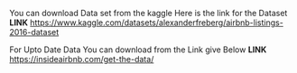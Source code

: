 You can download Data set from the kaggle Here is the link for the Dataset 
**LINK**
https://www.kaggle.com/datasets/alexanderfreberg/airbnb-listings-2016-dataset

For Upto Date Data You can download from the Link give Below
**LINK**
https://insideairbnb.com/get-the-data/
